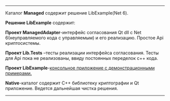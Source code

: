 <hr>
</p>
<p align="left">
Каталог <strong>Managed</strong> содержит решение LibExample(Net 6). 
</p>
<p align="left">
<p align="left">
<strong>Решение LibExample</strong> содержит:
</p>
<p align="left">
<strong>Проект ManagedAdapter</strong>-интерфейс согласования Qt dll с Net 6(неуправляемого кода с управляемым) и его реализацию. Простое Api криптосистемы.
</p>
<p align="left">
<strong>Проект Lib.Tests</strong> –тесты реализации интерфейса согласования. Тесты для Api пока не реализованы, ввиду постоянных переделок c++ кода.
</p>
<p align="left">
<strong>Проект LibExample</strong>-<a href="./Doc/LibExample/LibExample.md">консольное приложение с демонстрационными примерами. </a>
</p>
<p align="left">
<strong>Native</strong>-каталог содержит С++ библиотеку криптографии и Qt приложение. Ведется дальнейшая чистка решения.
</p>
<hr>